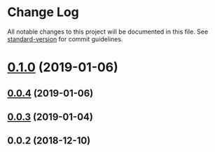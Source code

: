 # Change Log

All notable changes to this project will be documented in this file. See [standard-version](https://github.com/conventional-changelog/standard-version) for commit guidelines.

<a name="0.1.0"></a>
# [0.1.0](https://github.com/TillaTheHun0/murry/compare/v0.0.3...v0.1.0) (2019-01-06)



<a name="0.0.4"></a>
## [0.0.4](https://github.com/TillaTheHun0/murry/compare/v0.0.3...v0.0.4) (2019-01-06)



<a name="0.0.3"></a>
## [0.0.3](https://github.com/TillaTheHun0/murry/compare/v0.0.2...v0.0.3) (2019-01-04)



<a name="0.0.2"></a>
## 0.0.2 (2018-12-10)
